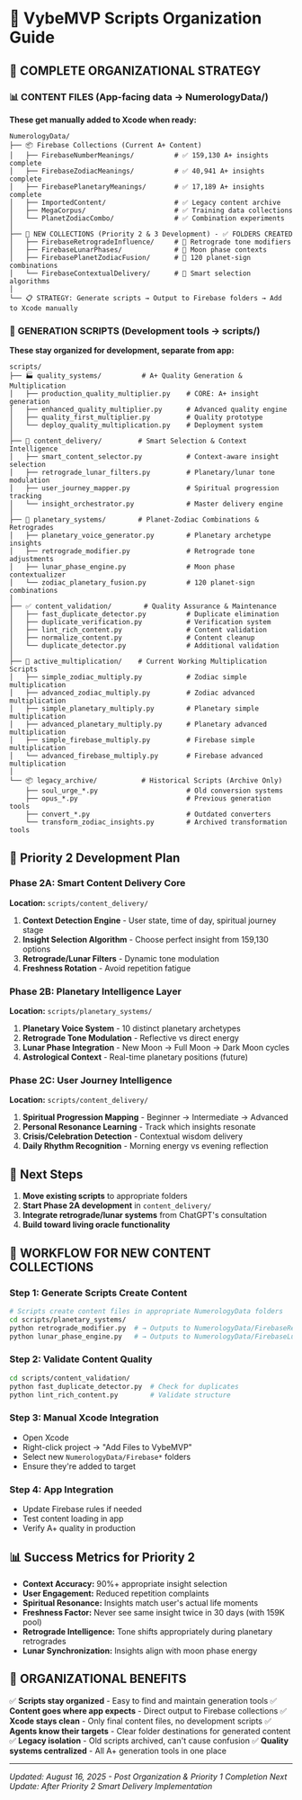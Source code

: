 # 📁 VybeMVP Scripts Organization Guide

## 🎯 COMPLETE ORGANIZATIONAL STRATEGY

### 📊 **CONTENT FILES** (App-facing data → NumerologyData/)
**These get manually added to Xcode when ready:**

```
NumerologyData/
├── 📦 Firebase Collections (Current A+ Content)
│   ├── FirebaseNumberMeanings/          # ✅ 159,130 A+ insights complete
│   ├── FirebaseZodiacMeanings/          # ✅ 40,941 A+ insights complete
│   ├── FirebasePlanetaryMeanings/       # ✅ 17,189 A+ insights complete
│   ├── ImportedContent/                 # ✅ Legacy content archive
│   ├── MegaCorpus/                      # ✅ Training data collections
│   └── PlanetZodiacCombo/               # ✅ Combination experiments
│
├── 🌙 NEW COLLECTIONS (Priority 2 & 3 Development) - ✅ FOLDERS CREATED
│   ├── FirebaseRetrogradeInfluence/     # 🎯 Retrograde tone modifiers
│   ├── FirebaseLunarPhases/             # 🎯 Moon phase contexts
│   ├── FirebasePlanetZodiacFusion/      # 🎯 120 planet-sign combinations
│   └── FirebaseContextualDelivery/      # 🎯 Smart selection algorithms
│
└── 📋 STRATEGY: Generate scripts → Output to Firebase folders → Add to Xcode manually
```

### 🔧 **GENERATION SCRIPTS** (Development tools → scripts/)
**These stay organized for development, separate from app:**

```
scripts/
├── 🏭 quality_systems/          # A+ Quality Generation & Multiplication
│   ├── production_quality_multiplier.py    # CORE: A+ insight generation
│   ├── enhanced_quality_multiplier.py      # Advanced quality engine
│   ├── quality_first_multiplier.py         # Quality prototype
│   └── deploy_quality_multiplication.py    # Deployment system
│
├── 🤖 content_delivery/         # Smart Selection & Context Intelligence
│   ├── smart_content_selector.py           # Context-aware insight selection
│   ├── retrograde_lunar_filters.py         # Planetary/lunar tone modulation
│   ├── user_journey_mapper.py              # Spiritual progression tracking
│   └── insight_orchestrator.py             # Master delivery engine
│
├── 🌌 planetary_systems/        # Planet-Zodiac Combinations & Retrogrades
│   ├── planetary_voice_generator.py        # Planetary archetype insights
│   ├── retrograde_modifier.py              # Retrograde tone adjustments
│   ├── lunar_phase_engine.py               # Moon phase contextualizer
│   └── zodiac_planetary_fusion.py          # 120 planet-sign combinations
│
├── ✅ content_validation/        # Quality Assurance & Maintenance
│   ├── fast_duplicate_detector.py          # Duplicate elimination
│   ├── duplicate_verification.py           # Verification system
│   ├── lint_rich_content.py                # Content validation
│   ├── normalize_content.py                # Content cleanup
│   └── duplicate_detector.py               # Additional validation
│
├── 🔧 active_multiplication/    # Current Working Multiplication Scripts
│   ├── simple_zodiac_multiply.py           # Zodiac simple multiplication
│   ├── advanced_zodiac_multiply.py         # Zodiac advanced multiplication
│   ├── simple_planetary_multiply.py        # Planetary simple multiplication
│   ├── advanced_planetary_multiply.py      # Planetary advanced multiplication
│   ├── simple_firebase_multiply.py         # Firebase simple multiplication
│   └── advanced_firebase_multiply.py       # Firebase advanced multiplication
│
└── 📦 legacy_archive/           # Historical Scripts (Archive Only)
    ├── soul_urge_*.py                      # Old conversion systems
    ├── opus_*.py                           # Previous generation tools
    ├── convert_*.py                        # Outdated converters
    └── transform_zodiac_insights.py        # Archived transformation tools
```

## 🎯 Priority 2 Development Plan

### Phase 2A: Smart Content Delivery Core
**Location:** `scripts/content_delivery/`

1. **Context Detection Engine** - User state, time of day, spiritual journey stage
2. **Insight Selection Algorithm** - Choose perfect insight from 159,130 options
3. **Retrograde/Lunar Filters** - Dynamic tone modulation
4. **Freshness Rotation** - Avoid repetition fatigue

### Phase 2B: Planetary Intelligence Layer
**Location:** `scripts/planetary_systems/`

1. **Planetary Voice System** - 10 distinct planetary archetypes
2. **Retrograde Tone Modulation** - Reflective vs direct energy
3. **Lunar Phase Integration** - New Moon → Full Moon → Dark Moon cycles
4. **Astrological Context** - Real-time planetary positions (future)

### Phase 2C: User Journey Intelligence
**Location:** `scripts/content_delivery/`

1. **Spiritual Progression Mapping** - Beginner → Intermediate → Advanced
2. **Personal Resonance Learning** - Track which insights resonate
3. **Crisis/Celebration Detection** - Contextual wisdom delivery
4. **Daily Rhythm Recognition** - Morning energy vs evening reflection

## 🚀 Next Steps

1. **Move existing scripts** to appropriate folders
2. **Start Phase 2A development** in `content_delivery/`
3. **Integrate retrograde/lunar systems** from ChatGPT's consultation
4. **Build toward living oracle functionality**

## 🔄 **WORKFLOW FOR NEW CONTENT COLLECTIONS**

### Step 1: Generate Scripts Create Content
```bash
# Scripts create content files in appropriate NumerologyData folders
cd scripts/planetary_systems/
python retrograde_modifier.py  # → Outputs to NumerologyData/FirebaseRetrogradeInfluence/
python lunar_phase_engine.py   # → Outputs to NumerologyData/FirebaseLunarPhases/
```

### Step 2: Validate Content Quality
```bash
cd scripts/content_validation/
python fast_duplicate_detector.py  # Check for duplicates
python lint_rich_content.py        # Validate structure
```

### Step 3: Manual Xcode Integration
- Open Xcode
- Right-click project → "Add Files to VybeMVP"
- Select new `NumerologyData/Firebase*` folders
- Ensure they're added to target

### Step 4: App Integration
- Update Firebase rules if needed
- Test content loading in app
- Verify A+ quality in production

## 📊 Success Metrics for Priority 2

- **Context Accuracy:** 90%+ appropriate insight selection
- **User Engagement:** Reduced repetition complaints
- **Spiritual Resonance:** Insights match user's actual life moments
- **Freshness Factor:** Never see same insight twice in 30 days (with 159K pool)
- **Retrograde Intelligence:** Tone shifts appropriately during planetary retrogrades
- **Lunar Synchronization:** Insights align with moon phase energy

## 🎯 **ORGANIZATIONAL BENEFITS**

✅ **Scripts stay organized** - Easy to find and maintain generation tools
✅ **Content goes where app expects** - Direct output to Firebase collections
✅ **Xcode stays clean** - Only final content files, no development scripts
✅ **Agents know their targets** - Clear folder destinations for generated content
✅ **Legacy isolation** - Old scripts archived, can't cause confusion
✅ **Quality systems centralized** - All A+ generation tools in one place

---

*Updated: August 16, 2025 - Post Organization & Priority 1 Completion*
*Next Update: After Priority 2 Smart Delivery Implementation*
